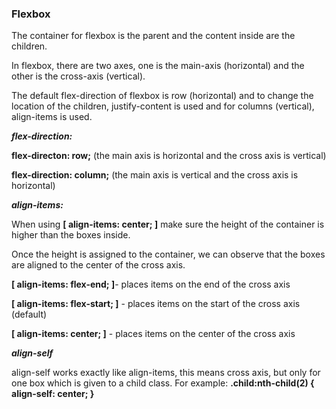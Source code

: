 <h3><b>Flexbox</b></h3>

The container for flexbox is the parent and the content inside are the children. 

In flexbox, there are two axes, one is the main-axis (horizontal) and the other is the cross-axis (vertical).

The default flex-direction of flexbox is row (horizontal) and to change the location of the children, 
justify-content is used and for columns (vertical), align-items is used.

<b><i>flex-direction:</i></b>

<b>flex-directon: row;</b>  (the main axis is horizontal and the cross axis is vertical)

<b>flex-direction: column;</b> (the main axis is vertical and the cross axis is horizontal)

<b><i>align-items:</i></b>

When using <b>[ align-items: center; ]</b> make sure the height of the container is higher than the boxes inside.

Once the height is assigned to the container, we can observe that the boxes are aligned to the center of
the cross axis.

<b>[ align-items: flex-end; ]</b>- places items on the end of the cross axis

<b>[ align-items: flex-start; ]</b> - places items on the start of the cross axis (default)

<b>[ align-items: center; ]</b> - places items on the center of the cross axis

<b><i>align-self</i></b>

align-self works exactly like align-items, this means cross axis, but only for one box which is given to a child class. For example:
<b> 
.child:nth-child(2) {
    align-self: center;
}
</b>



